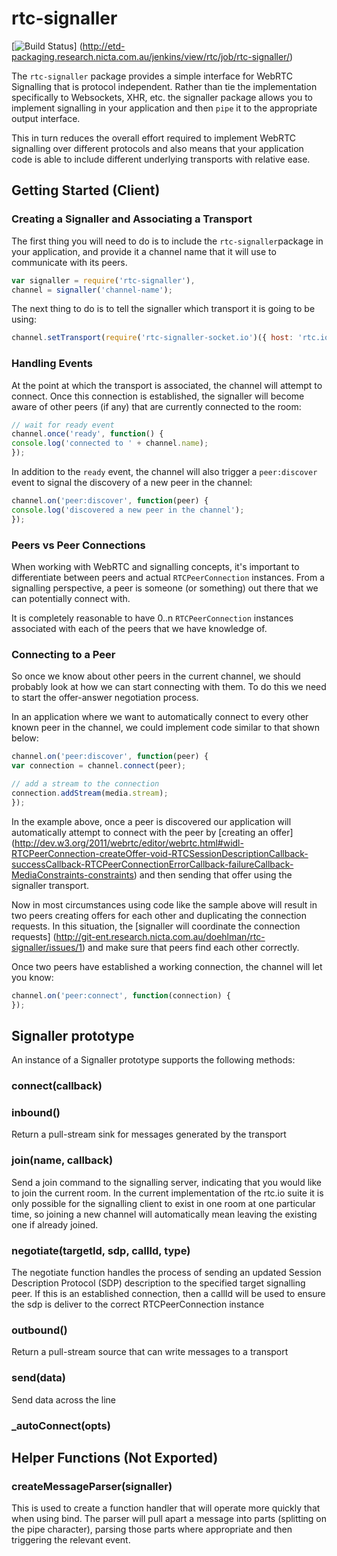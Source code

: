 # rtc-signaller

[![Build Status](http://etd-packaging.research.nicta.com.au/jenkins/view/rtc/job/rtc-signaller/badge/icon)]
(http://etd-packaging.research.nicta.com.au/jenkins/view/rtc/job/rtc-signaller/)

The `rtc-signaller` package provides a simple interface for WebRTC Signalling
that is protocol independent.  Rather than tie the implementation
specifically to Websockets, XHR, etc. the signaller package allows you to
implement signalling in your application and then `pipe` it to the
appropriate output interface.

This in turn reduces the overall effort required to implement WebRTC
signalling over different protocols and also means that your application code
is able to include different underlying transports with relative ease.

## Getting Started (Client)

### Creating a Signaller and Associating a Transport

The first thing you will need to do is to include the `rtc-signaller`package
in your application, and provide it a channel name that it will use to
communicate with its peers.

```js
var signaller = require('rtc-signaller'),
channel = signaller('channel-name');
```

The next thing to do is to tell the signaller which transport it is
going to be using:

```js
channel.setTransport(require('rtc-signaller-socket.io')({ host: 'rtc.io' }));
```

### Handling Events

At the point at which the transport is associated, the channel will attempt
to connect. Once this connection is established, the signaller will become
aware of other peers (if any) that are currently connected to the room:

```js
// wait for ready event
channel.once('ready', function() {
console.log('connected to ' + channel.name);
});
```

In addition to the `ready` event, the channel will also trigger a
`peer:discover` event to signal the discovery of a new peer in the channel:

```js
channel.on('peer:discover', function(peer) {
console.log('discovered a new peer in the channel');
});
```

### Peers vs Peer Connections

When working with WebRTC and signalling concepts, it's important to
differentiate between peers and actual `RTCPeerConnection` instances.
From a signalling perspective, a peer is someone (or something) out there
that we can potentially connect with.

It is completely reasonable to have 0..n `RTCPeerConnection` instances
associated with each of the peers that we have knowledge of.

### Connecting to a Peer

So once we know about other peers in the current channel, we should probably
look at how we can start connecting with them.  To do this we need to start
the offer-answer negotiation process.

In an application where we want to automatically connect to every other
known peer in the channel, we could implement code similar to that shown
below:

```js
channel.on('peer:discover', function(peer) {
var connection = channel.connect(peer);

// add a stream to the connection
connection.addStream(media.stream);
});
```

In the example above, once a peer is discovered our application will
automatically attempt to connect with the peer by [creating an offer]
(http://dev.w3.org/2011/webrtc/editor/webrtc.html#widl-RTCPeerConnection-createOffer-void-RTCSessionDescriptionCallback-successCallback-RTCPeerConnectionErrorCallback-failureCallback-MediaConstraints-constraints)
and then sending that offer using the signaller transport.

Now in most circumstances using code like the sample above will result in
two peers creating offers for each other and duplicating the connection
requests.  In this situation, the
[signaller will coordinate the connection requests]
(http://git-ent.research.nicta.com.au/doehlman/rtc-signaller/issues/1)
and make sure that peers find each other correctly.

Once two peers have established a working connection, the channel
will let you know:

```js
channel.on('peer:connect', function(connection) {
});
```

## Signaller prototype

An instance of a Signaller prototype supports the following methods:

### connect(callback)

### inbound()

Return a pull-stream sink for messages generated by the transport

### join(name, callback)

Send a join command to the signalling server, indicating that you would like 
to join the current room.  In the current implementation of the rtc.io suite
it is only possible for the signalling client to exist in one room at one
particular time, so joining a new channel will automatically mean leaving the
existing one if already joined.

### negotiate(targetId, sdp, callId, type)

The negotiate function handles the process of sending an updated Session
Description Protocol (SDP) description to the specified target signalling
peer.  If this is an established connection, then a callId will be used to 
ensure the sdp is deliver to the correct RTCPeerConnection instance

### outbound()

Return a pull-stream source that can write messages to a transport

### send(data)

Send data across the line

### _autoConnect(opts)

## Helper Functions (Not Exported)

### createMessageParser(signaller)

This is used to create a function handler that will operate more quickly that 
when using bind.  The parser will pull apart a message into parts (splitting 
on the pipe character), parsing those parts where appropriate and then
triggering the relevant event.
